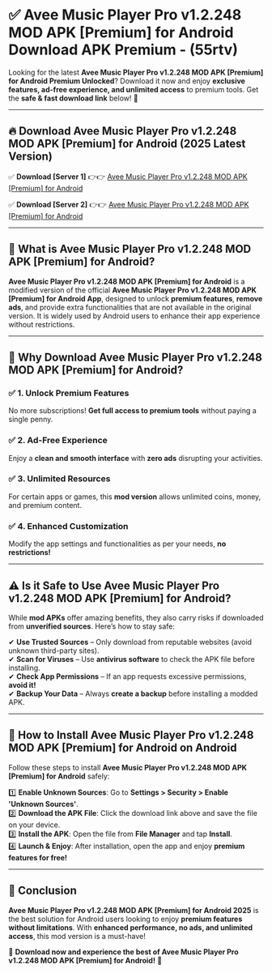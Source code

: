 
# ✅ Avee Music Player Pro v1.2.248 MOD APK [Premium] for Android Download APK Premium -  (55rtv) 

Looking for the latest **Avee Music Player Pro v1.2.248 MOD APK [Premium] for Android Premium Unlocked**? Download it now and enjoy **exclusive features, ad-free experience, and unlimited access** to premium tools. Get the **safe & fast download link** below! 🚀

---

## 🔥 Download Avee Music Player Pro v1.2.248 MOD APK [Premium] for Android (2025 Latest Version)

✅ **Download [Server 1]** 👉👉 [Avee Music Player Pro v1.2.248 MOD APK [Premium] for Android ](https://apkcomod.com?title=Avee_Music_Player_Pro_v1.2.248_MOD_APK_[Premium]_for_Android)  

✅ **Download [Server 2]** 👉👉 [Avee Music Player Pro v1.2.248 MOD APK [Premium] for Android ](https://apkcomod.com?title=Avee_Music_Player_Pro_v1.2.248_MOD_APK_[Premium]_for_Android)  


---

## 📌 What is Avee Music Player Pro v1.2.248 MOD APK [Premium] for Android?

**Avee Music Player Pro v1.2.248 MOD APK [Premium] for Android** is a modified version of the official **Avee Music Player Pro v1.2.248 MOD APK [Premium] for Android App**, designed to unlock **premium features**, **remove ads**, and provide extra functionalities that are not available in the original version. It is widely used by Android users to enhance their app experience without restrictions.

---

## 🌟 Why Download Avee Music Player Pro v1.2.248 MOD APK [Premium] for Android?

### ✅ 1. Unlock Premium Features
No more subscriptions! **Get full access to premium tools** without paying a single penny.

### ✅ 2. Ad-Free Experience
Enjoy a **clean and smooth interface** with **zero ads** disrupting your activities.

### ✅ 3. Unlimited Resources
For certain apps or games, this **mod version** allows unlimited coins, money, and premium content.

### ✅ 4. Enhanced Customization
Modify the app settings and functionalities as per your needs, **no restrictions!**

---

## ⚠️ Is it Safe to Use Avee Music Player Pro v1.2.248 MOD APK [Premium] for Android?

While **mod APKs** offer amazing benefits, they also carry risks if downloaded from **unverified sources**. Here’s how to stay safe:

✔ **Use Trusted Sources** – Only download from reputable websites (avoid unknown third-party sites).  
✔ **Scan for Viruses** – Use **antivirus software** to check the APK file before installing.  
✔ **Check App Permissions** – If an app requests excessive permissions, **avoid it!**  
✔ **Backup Your Data** – Always **create a backup** before installing a modded APK.

---

## 📲 How to Install Avee Music Player Pro v1.2.248 MOD APK [Premium] for Android on Android

Follow these steps to install **Avee Music Player Pro v1.2.248 MOD APK [Premium] for Android** safely:

1️⃣ **Enable Unknown Sources**: Go to **Settings > Security > Enable 'Unknown Sources'**.  
2️⃣ **Download the APK File**: Click the download link above and save the file on your device.  
3️⃣ **Install the APK**: Open the file from **File Manager** and tap **Install**.  
4️⃣ **Launch & Enjoy**: After installation, open the app and enjoy **premium features for free!**

---

## 🚀 Conclusion

**Avee Music Player Pro v1.2.248 MOD APK [Premium] for Android 2025** is the best solution for Android users looking to enjoy **premium features without limitations**. With **enhanced performance, no ads, and unlimited access**, this mod version is a must-have!

🔻 **Download now and experience the best of Avee Music Player Pro v1.2.248 MOD APK [Premium] for Android!** 🔻

